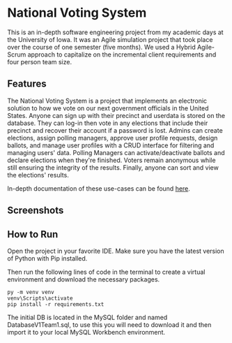 # National Voting System

This is an in-depth software engineering project from my academic days at the University of Iowa. It was an Agile simulation project that took place over the course of one semester (five months). We used a Hybrid Agile-Scrum approach to capitalize on the incremental client requirements and four person team size.

## Features

The National Voting System is a project that implements an electronic solution to how we vote on our next government officials in the United States. Anyone can sign up with their precinct and userdata is stored on the database. They can log-in then vote in any elections that include their precinct and recover their account if a password is lost. Admins can create elections, assign polling managers, approve user profile requests, design ballots, and manage user profiles with a CRUD interface for filtering and managing users' data. Polling Managers can activate/deactivate ballots and declare elections when they're finished. Voters remain anonymous while still ensuring the integrity of the results. Finally, anyone can sort and view the elections' results.

In-depth documentation of these use-cases can be found [here](https://docs.google.com/document/d/1897FEuNxtdLff7yNNg8_e8hOGvkVeFZlAR4CcyCPXDE/edit?usp=sharing).

## Screenshots



## How to Run

Open the project in your favorite IDE. Make sure you have the latest version of Python with Pip installed.

Then run the following lines of code in the terminal to create a virtual environment and download the necessary packages.

```
py -m venv venv
venv\Scripts\activate
pip install -r requirements.txt
```


The initial DB is located in the MySQL folder and named DatabaseV1Team1.sql, to use this you will need to download it and then import it to your local MySQL Workbench environment.
